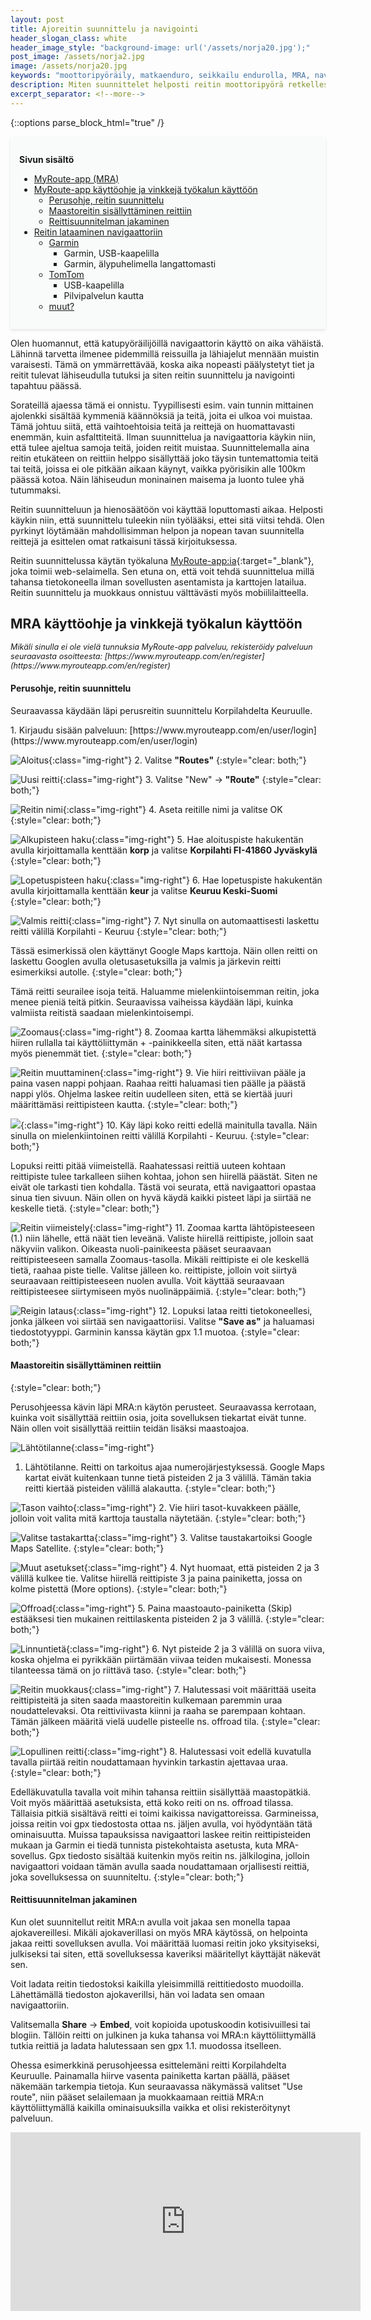 ```yaml
---
layout: post
title: Ajoreitin suunnittelu ja navigointi
header_slogan_class: white
header_image_style: "background-image: url('/assets/norja20.jpg');"
post_image: /assets/norja2.jpg
image: /assets/norja20.jpg
keywords: "moottoripyöräily, matkaenduro, seikkailu endurolla, MRA, navigaattori, garmin, reitti"
description: Miten suunnittelet helposti reitin moottoripyörä retkellesi.
excerpt_separator: <!--more-->
---
```


{::options parse_block_html="true" /}

<div style="padding-left: 0px; background-color: #f9fbfb; margin-bottom: 1em; padding: 1em; box-shadow: 0 2px 4px rgba(0,0,0,0.1);">

<b>Sivun sisältö</b>

* [MyRoute-app (MRA)](#)
* [MyRoute-app käyttöohje ja vinkkejä työkalun käyttöön](#)
  * [Perusohje, reitin suunnittelu](#)
  * [Maastoreitin sisällyttäminen reittiin](#)
  * [Reittisuunnitelman jakaminen](#)
* [Reitin lataaminen navigaattoriin](#)
  * [Garmin](#)
    * Garmin, USB-kaapelilla
    * Garmin, älypuhelimella langattomasti
  * [TomTom](#)
    * USB-kaapelilla
    * Pilvipalvelun kautta
  * [muut?](#)


</div>

Olen huomannut, että katupyöräilijöillä navigaattorin käyttö on aika 
vähäistä. Lähinnä tarvetta ilmenee pidemmillä reissuilla ja lähiajelut 
mennään muistin varaisesti. Tämä on ymmärrettävää, koska aika nopeasti 
päälystetyt tiet ja reitit tulevat lähiseudulla tutuksi ja siten reitin 
suunnittelu ja navigointi tapahtuu päässä.

Sorateillä ajaessa tämä ei onnistu. Tyypillisesti esim. vain tunnin 
mittainen ajolenkki sisältää kymmeniä käännöksiä ja teitä, joita ei 
ulkoa voi muistaa. Tämä johtuu siitä, että vaihtoehtoisia teitä ja 
reittejä on huomattavasti enemmän, kuin asfalttiteitä. Ilman 
suunnittelua ja navigaattoria käykin niin, että tulee ajeltua samoja 
teitä, joiden reitit muistaa. Suunnittelemalla aina reitin etukäteen on 
reittiin helppo sisällyttää joko täysin tuntemattomia teitä tai teitä, 
joissa ei ole pitkään aikaan käynyt, vaikka pyörisikin alle 100km päässä 
kotoa. Näin lähiseudun moninainen maisema ja luonto tulee yhä 
tutummaksi.

Reitin suunnitteluun ja hienosäätöön voi käyttää loputtomasti aikaa. 
Helposti käykin niin, että suunnittelu tuleekin niin työlääksi, ettei 
sitä viitsi tehdä. Olen pyrkinyt löytämään mahdollisimman helpon ja 
nopean tavan suunnitella reittejä ja esittelen omat ratkaisuni tässä 
kirjoituksessa.

Reitin suunnittelussa käytän työkaluna 
[MyRoute-app:ia](https://myrouteapp.com){:target="_blank"}, joka toimii 
web-selaimella. Sen etuna on, että voit tehdä suunnittelua millä tahansa 
tietokoneella ilman sovellusten asentamista ja karttojen latailua. 
Reitin suunnittelu ja muokkaus onnistuu välttävästi myös 
mobiililaitteella.


## MRA käyttöohje ja vinkkejä työkalun käyttöön

<i style="font-size: 0.9em">
Mikäli sinulla ei ole vielä tunnuksia MyRoute-app palveluu, 
rekisteröidy palveluun seuraavasta osoitteesta: [https://www.myrouteapp.com/en/register](https://www.myrouteapp.com/en/register)
</i>

#### Perusohje, reitin suunnittelu

Seuraavassa käydään läpi perusreitin suunnittelu Korpilahdelta 
Keuruulle.

<span>
1. Kirjaudu sisään palveluun: 
[https://www.myrouteapp.com/en/user/login](https://www.myrouteapp.com/en/user/login)
</span>

![Aloitus](/assets/aloitus-routes.png){:class="img-right"}
2. Valitse <b>"Routes"</b>
{:style="clear: both;"}

![Uusi reitti](/assets/new-route.png){:class="img-right"}
3. Valitse "New" -> <b>"Route"</b>
{:style="clear: both;"}

![Reitin nimi](/assets/route-name.png){:class="img-right"}
4. Aseta reitille nimi ja valitse OK
{:style="clear: both;"}

![Alkupisteen haku](/assets/hae-aloitus.png){:class="img-right"}
5. Hae aloituspiste hakukentän avulla kirjoittamalla kenttään 
<b>korp</b> ja valitse <b>Korpilahti FI-41860 Jyväskylä</b>
{:style="clear: both;"}

![Lopetuspisteen haku](/assets/hae-lopetus.png){:class="img-right"}
6. Hae lopetuspiste hakukentän avulla kirjoittamalla kenttään 
<b>keur</b> ja valitse <b>Keuruu Keski-Suomi</b>
{:style="clear: both;"}

![Valmis reitti](/assets/reitti.png){:class="img-right"}
7. Nyt sinulla on automaattisesti laskettu reitti välillä Korpilahti - 
Keuruu
{:style="clear: both;"}

Tässä esimerkissä olen käyttänyt Google Maps karttoja. Näin ollen reitti 
on laskettu Googlen avulla oletusasetuksilla ja valmis ja järkevin 
reitti esimerkiksi autolle. 
{:style="clear: both;"}

Tämä reitti seurailee isoja teitä. Haluamme mielenkiintoisemman reitin, 
joka menee pieniä teitä pitkin. Seuraavissa vaiheissa käydään läpi, 
kuinka valmiista reitistä saadaan mielenkintoisempi.

![Zoomaus](/assets/zoom.png){:class="img-right"}
8. Zoomaa kartta lähemmäksi alkupistettä hiiren rullalla tai 
käyttöliittymän + -painikkeella siten, että näät kartassa myös pienemmät tiet.
{:style="clear: both;"}


![Reitin muuttaminen](/assets/reitin-raahaus.gif){:class="img-right"}
9. Vie hiiri reittiviivan pääle ja paina vasen nappi pohjaan. Raahaa 
reitti haluamasi tien päälle ja päästä nappi ylös. Ohjelma laskee reitin 
uudelleen siten, että se kiertää juuri määrittämäsi reittipisteen 
kautta.
{:style="clear: both;"}

![](/assets/reitin-korjaus.gif){:class="img-right"}
10. Käy läpi koko reitti edellä mainitulla tavalla. Näin sinulla on 
mielenkiintoinen reitti välillä Korpilahti - Keuruu.
{:style="clear: both;"}

Lopuksi reitti pitää viimeistellä. Raahatessasi reittiä 
uuteen kohtaan reittipiste tulee tarkalleen siihen kohtaa, johon sen 
hiirellä päästät. Siten ne eivät ole tarkasti tien kohdalla. Tästä 
voi seurata, että navigaattori opastaa sinua tien sivuun. Näin 
ollen on hyvä käydä kaikki pisteet läpi ja siirtää ne keskelle 
tietä.
{:style="clear: both;"}

![Reitin viimeistely](/assets/reitin-viimeistely.gif){:class="img-right"}
11. Zoomaa kartta lähtöpisteeseen (1.) niin lähelle, että näät tien 
leveänä. Valiste hiirellä reittipiste, jolloin saat näkyviin valikon. 
Oikeasta nuoli-painikeesta pääset seuraavaan reittipisteeseen samalla 
Zoomaus-tasolla. Mikäli reittipiste ei ole keskellä tietä, raahaa piste 
tielle. Valitse jälleen ko. reittipiste, jolloin voit siirtyä seuraavaan 
reittipisteeseen nuolen avulla. Voit käyttää seuraavaan reittipisteesee 
siirtymiseen myös nuolinäppäimiä.
{:style="clear: both;"}

![Reigin lataus](/assets/reitin-lataus.png){:class="img-right"}
12. Lopuksi lataa reitti tietokoneellesi, jonka jälkeen voi siirtää 
sen navigaattoriisi. Valitse <b>"Save as"</b> ja haluamasi 
tiedostotyyppi. Garminin kanssa käytän gpx 1.1 muotoa.
{:style="clear: both;"}


#### Maastoreitin sisällyttäminen reittiin
{:style="clear: both;"}

Perusohjeessa kävin läpi MRA:n käytön perusteet. Seuraavassa kerrotaan, 
kuinka voit sisällyttää reittiin osia, joita sovelluksen tiekartat eivät 
tunne. Näin ollen voit sisällyttää reittiin teidän lisäksi maastoajoa.

![Lähtötilanne](/assets/lahtotilanne.png){:class="img-right"}
1. Lähtötilanne. Reitti on tarkoitus ajaa numerojärjestyksessä. 
Google Maps kartat eivät kuitenkaan tunne tietä pisteiden 2 ja 3 
välillä. Tämän takia reitti kiertää pisteiden välillä alakautta.
{:style="clear: both;"}

![Tason vaihto](/assets/tasot-kuvake.png){:class="img-right"}
2. Vie hiiri tasot-kuvakkeen päälle, jolloin voit valita mitä 
karttoja taustalla näytetään.
{:style="clear: both;"}

![Valitse tastakartta](/assets/valitse-kartta.png){:class="img-right"}
3. Valitse taustakartoiksi Google Maps Satellite.
{:style="clear: both;"}

![Muut asetukset](/assets/more-options.png){:class="img-right"}
4. Nyt huomaat, että pisteiden 2 ja 3 välillä kulkee tie. 
Valitse hiirellä reittipiste 3 ja paina painiketta, jossa on kolme 
pistettä (More options).
{:style="clear: both;"}

![Offroad](/assets/skip.png){:class="img-right"}
5. Paina maastoauto-painiketta (Skip) estääksesi tien mukainen 
reittilaskenta pisteiden 2 ja 3 välillä.
{:style="clear: both;"}

![Linnuntietä](/assets/linnuntieta.png){:class="img-right"}
6. Nyt pisteide 2 ja 3 välillä on suora viiva, koska ohjelma ei 
pyrikkään piirtämään viivaa teiden mukaisesti. Monessa tilanteessa 
tämä on jo riittävä taso.
{:style="clear: both;"}

![Reitin muokkaus](/assets/offroad-reitin-saato.gif){:class="img-right"}
7. Halutessasi voit määrittää useita reittipisteitä ja siten 
saada maastoreitin kulkemaan paremmin uraa noudattelevaksi. Ota 
reittiviivasta kiinni ja raaha se parempaan kohtaan. Tämän jälkeen 
määritä vielä uudelle pisteelle ns. offroad tila.
{:style="clear: both;"}


![Lopullinen reitti](/assets/viimeistelty.png){:class="img-right"}
8. Halutessasi voit edellä kuvatulla tavalla piirtää reitin 
noudattamaan hyvinkin tarkastin ajettavaa uraa.
{:style="clear: both;"}

Edelläkuvatulla tavalla voit mihin tahansa reittiin sisällyttää 
maastopätkiä. Voit myös määrittää asetuksista, että koko reiti on ns. 
offroad tilassa. Tällaisia pitkiä sisältävä reitti ei toimi kaikissa 
navigattoreissa. Garmineissa, joissa reitin voi gpx tiedostosta ottaa 
ns. jäljen avulla, voi hyödyntään tätä ominaisuutta. Muissa tapauksissa 
navigaattori laskee reitin reittipisteiden mukaan ja Garmin ei tiedä 
tunnista pistekohtaista asetusta, kuta MRA-sovellus. Gpx tiedosto 
sisältää kuitenkin myös reitin ns. jälkilogina, jolloin navigaattori 
voidaan tämän avulla saada noudattamaan orjallisesti reittiä, joka 
sovelluksessa on suunniteltu.
{:style="clear: both;"}

#### Reittisuunnitelman jakaminen

Kun olet suunnitellut reitit MRA:n avulla voit jakaa sen monella tapaa 
ajokavereillesi. Mikäli ajokaverillasi on myös MRA käytössä, on 
helpointa jakaa reitti sovelluksen avulla. Voi määrittää luomasi reitin 
joko yksityiseksi, julkiseksi tai siten, että sovelluksessa kaveriksi 
määritellyt käyttäjät näkevät sen.

Voit ladata reitin tiedostoksi kaikilla yleisimmillä reittitiedosto 
muodoilla. Lähettämällä tiedoston ajokaverillsi, hän voi ladata sen 
omaan navigaattoriin. 

Valitsemalla <b>Share</b> -> <b>Embed</b>, voit kopioida upotuskoodin 
kotisivuillesi tai blogiin. Tällöin reitti on julkinen ja kuka tahansa 
voi MRA:n käyttöliittymällä tutkia reittiä ja ladata halutessaan sen gpx 
1.1. muodossa itselleen.

Ohessa esimerkkinä perusohjeessa esittelemäni reitti Korpilahdelta 
Keuruulle. Painamalla hiirve vasenta painiketta kartan päällä, pääset 
näkemään tarkempia tietoja. Kun seuraavassa näkymässä valitset 
"Use route", niin pääset selailemaan ja muokkaamaan reittiä MRA:n 
käyttöliittymällä kaikilla ominaisuuksilla vaikka et olisi 
rekisteröitynyt palveluun. 
<div class="post-video">
<iframe style="border:none;overflow:hidden" width="560" height="286" 
scrolling="no" frameborder="0" 
src="https://www.myrouteapp.com/embed/route/2964690?lang=en"></iframe>
</div>
<p></p>


